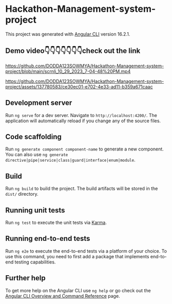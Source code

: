 # Hackathon-Management-system-project

This project was generated with [Angular CLI](https://github.com/angular/angular-cli) version 16.2.1.

## Demo video👇👇👇👇👇👇👇check out the link 
https://github.com/DODDA123SOWMYA/Hackathon-Management-system-project/blob/main/scrnli_10_29_2023_7-04-48%20PM.mp4

https://github.com/DODDA123SOWMYA/Hackathon-Management-system-project/assets/137780583/ce30ec01-e702-4e33-ad11-b359a671caac


## Development server

Run `ng serve` for a dev server. Navigate to `http://localhost:4200/`. The application will automatically reload if you change any of the source files.

## Code scaffolding

Run `ng generate component component-name` to generate a new component. You can also use `ng generate directive|pipe|service|class|guard|interface|enum|module`.

## Build

Run `ng build` to build the project. The build artifacts will be stored in the `dist/` directory.

## Running unit tests

Run `ng test` to execute the unit tests via [Karma](https://karma-runner.github.io).

## Running end-to-end tests

Run `ng e2e` to execute the end-to-end tests via a platform of your choice. To use this command, you need to first add a package that implements end-to-end testing capabilities.

## Further help

To get more help on the Angular CLI use `ng help` or go check out the [Angular CLI Overview and Command Reference](https://angular.io/cli) page.
